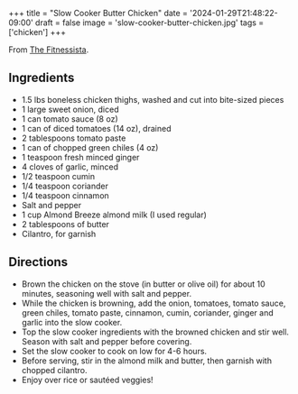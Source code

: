 +++
title = "Slow Cooker Butter Chicken"
date = '2024-01-29T21:48:22-09:00'
draft = false
image = 'slow-cooker-butter-chicken.jpg'
tags = ['chicken']
+++

From [The Fitnessista](https://fitnessista.com/slow-cooker-butter-chicken-and-vegan-option/).

## Ingredients
* 1.5 lbs boneless chicken thighs, washed and cut into bite-sized pieces
* 1 large sweet onion, diced
* 1 can tomato sauce (8 oz)
* 1 can of diced tomatoes (14 oz), drained
* 2 tablespoons tomato paste
* 1 can of chopped green chiles (4 oz)
* 1 teaspoon fresh minced ginger
* 4 cloves of garlic, minced
* 1/2 teaspoon cumin
* 1/4 teaspoon coriander
* 1/4 teaspoon cinnamon
* Salt and pepper
* 1 cup Almond Breeze almond milk (I used regular)
* 2 tablespoons of butter
* Cilantro, for garnish

## Directions
* Brown the chicken on the stove (in butter or olive oil) for about 10 minutes, seasoning well with salt and pepper.
* While the chicken is browning, add the onion, tomatoes, tomato sauce, green chiles, tomato paste, cinnamon, cumin, coriander, ginger and garlic into the slow cooker.
* Top the slow cooker ingredients with the browned chicken and stir well. Season with salt and pepper before covering.
* Set the slow cooker to cook on low for 4-6 hours.
* Before serving, stir in the almond milk and butter, then garnish with chopped cilantro.
* Enjoy over rice or sautéed veggies!
